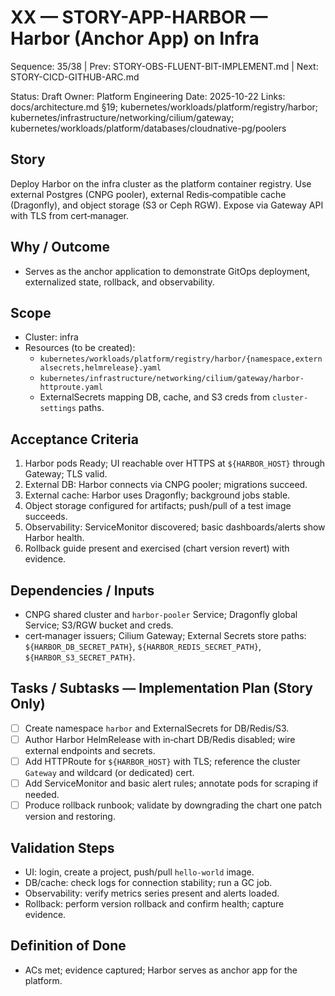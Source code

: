 # XX — STORY-APP-HARBOR — Harbor (Anchor App) on Infra

Sequence: 35/38 | Prev: STORY-OBS-FLUENT-BIT-IMPLEMENT.md | Next: STORY-CICD-GITHUB-ARC.md

Status: Draft
Owner: Platform Engineering
Date: 2025-10-22
Links: docs/architecture.md §19; kubernetes/workloads/platform/registry/harbor; kubernetes/infrastructure/networking/cilium/gateway; kubernetes/workloads/platform/databases/cloudnative-pg/poolers

## Story
Deploy Harbor on the infra cluster as the platform container registry. Use external Postgres (CNPG pooler), external Redis‑compatible cache (Dragonfly), and object storage (S3 or Ceph RGW). Expose via Gateway API with TLS from cert‑manager.

## Why / Outcome
- Serves as the anchor application to demonstrate GitOps deployment, externalized state, rollback, and observability.

## Scope
- Cluster: infra
- Resources (to be created):
  - `kubernetes/workloads/platform/registry/harbor/{namespace,externalsecrets,helmrelease}.yaml`
  - `kubernetes/infrastructure/networking/cilium/gateway/harbor-httproute.yaml`
  - ExternalSecrets mapping DB, cache, and S3 creds from `cluster-settings` paths.

## Acceptance Criteria
1) Harbor pods Ready; UI reachable over HTTPS at `${HARBOR_HOST}` through Gateway; TLS valid.
2) External DB: Harbor connects via CNPG pooler; migrations succeed.
3) External cache: Harbor uses Dragonfly; background jobs stable.
4) Object storage configured for artifacts; push/pull of a test image succeeds.
5) Observability: ServiceMonitor discovered; basic dashboards/alerts show Harbor health.
6) Rollback guide present and exercised (chart version revert) with evidence.

## Dependencies / Inputs
- CNPG shared cluster and `harbor-pooler` Service; Dragonfly global Service; S3/RGW bucket and creds.
- cert‑manager issuers; Cilium Gateway; External Secrets store paths: `${HARBOR_DB_SECRET_PATH}`, `${HARBOR_REDIS_SECRET_PATH}`, `${HARBOR_S3_SECRET_PATH}`.

## Tasks / Subtasks — Implementation Plan (Story Only)
- [ ] Create namespace `harbor` and ExternalSecrets for DB/Redis/S3.
- [ ] Author Harbor HelmRelease with in‑chart DB/Redis disabled; wire external endpoints and secrets.
- [ ] Add HTTPRoute for `${HARBOR_HOST}` with TLS; reference the cluster `Gateway` and wildcard (or dedicated) cert.
- [ ] Add ServiceMonitor and basic alert rules; annotate pods for scraping if needed.
- [ ] Produce rollback runbook; validate by downgrading the chart one patch version and restoring.

## Validation Steps
- UI: login, create a project, push/pull `hello-world` image.
- DB/cache: check logs for connection stability; run a GC job.
- Observability: verify metrics series present and alerts loaded.
- Rollback: perform version rollback and confirm health; capture evidence.

## Definition of Done
- ACs met; evidence captured; Harbor serves as anchor app for the platform.

